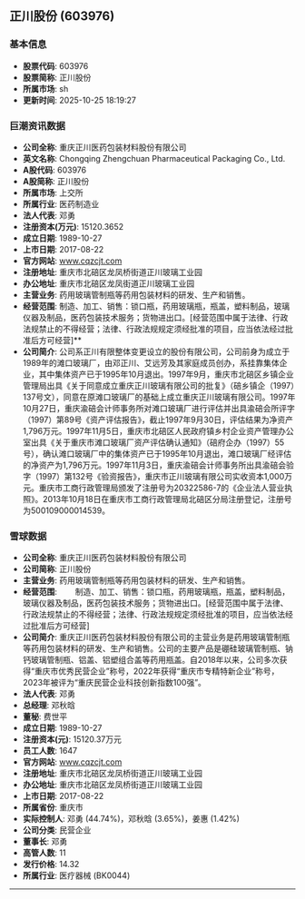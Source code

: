 ## 正川股份 (603976)

### 基本信息

- **股票代码**: 603976
- **股票简称**: 正川股份
- **所属市场**: sh
- **更新时间**: 2025-10-25 18:19:27

### 巨潮资讯数据

- **公司全称**: 重庆正川医药包装材料股份有限公司
- **英文名称**: Chongqing Zhengchuan Pharmaceutical Packaging Co., Ltd.
- **A股代码**: 603976
- **A股简称**: 正川股份
- **所属市场**: 上交所
- **所属行业**: 医药制造业
- **法人代表**: 邓勇
- **注册资本(万元)**: 15120.3652
- **成立日期**: 1989-10-27
- **上市日期**: 2017-08-22
- **官方网站**: www.cqzcjt.com
- **注册地址**: 重庆市北碚区龙凤桥街道正川玻璃工业园
- **办公地址**: 重庆市北碚区龙凤街道正川玻璃工业园
- **主营业务**: 药用玻璃管制瓶等药用包装材料的研发、生产和销售。
- **经营范围**: 制造、加工、销售：锁口瓶，药用玻璃瓶，瓶盖，塑料制品，玻璃仪器及制品，医药包装技术服务；货物进出口。[经营范围中属于法律、行政法规禁止的不得经营；法律、行政法规规定须经批准的项目，应当依法经过批准后方可经营]**
- **公司简介**: 公司系正川有限整体变更设立的股份有限公司，公司前身为成立于1989年的滩口玻璃厂，由邓正川、艾远芳及其家庭成员创办，系挂靠集体企业，其中集体资产已于1995年10月退出。1997年9月，重庆市北碚区乡镇企业管理局出具《关于同意成立重庆正川玻璃有限公司的批复》（碚乡镇企（1997）137号文），同意在原滩口玻璃厂的基础上成立重庆正川玻璃有限公司。1997年10月27日，重庆渝碚会计师事务所对滩口玻璃厂进行评估并出具渝碚会所评字（1997）第89号《资产评估报告》，截止1997年9月30日，评估结果为净资产1,796万元。1997年11月5日，重庆市北碚区人民政府镇乡村企业资产管理办公室出具《关于重庆市滩口玻璃厂资产评估确认通知》（碚府企办（1997）55号），确认滩口玻璃厂中的集体资产已于1995年10月退出，滩口玻璃厂经评估的净资产为1,796万元。1997年11月3日，重庆渝碚会计师事务所出具渝碚会验字（1997）第132号《验资报告》，重庆市正川玻璃有限公司实收资本1,000万元。重庆市工商行政管理局颁发了注册号为20322586-7的《企业法人营业执照》。2013年10月18日在重庆市工商行政管理局北碚区分局注册登记，注册号为500109000014539。

### 雪球数据

- **公司全称**: 重庆正川医药包装材料股份有限公司
- **公司简称**: 正川股份
- **主营业务**: 药用玻璃管制瓶等药用包装材料的研发、生产和销售。
- **经营范围**: 　　制造、加工、销售：锁口瓶，药用玻璃瓶，瓶盖，塑料制品，玻璃仪器及制品，医药包装技术服务；货物进出口。[经营范围中属于法律、行政法规禁止的不得经营；法律、行政法规规定须经批准的项目，应当依法经过批准后方可经营]
- **公司简介**: 重庆正川医药包装材料股份有限公司的主营业务是药用玻璃管制瓶等药用包装材料的研发、生产和销售。公司的主要产品是硼硅玻璃管制瓶、钠钙玻璃管制瓶、铝盖、铝塑组合盖等药用瓶盖。自2018年以来，公司多次获得“重庆市优秀民营企业”称号，2022年获得“重庆市专精特新企业”称号，2023年被评为“重庆民营企业科技创新指数100强”。
- **法人代表**: 邓勇
- **总经理**: 邓秋晗
- **董秘**: 费世平
- **成立日期**: 1989-10-27
- **注册资本(元)**: 15120.37万元
- **员工人数**: 1647
- **官方网站**: www.cqzcjt.com
- **注册地址**: 重庆市北碚区龙凤桥街道正川玻璃工业园
- **办公地址**: 重庆市北碚区龙凤桥街道正川玻璃工业园
- **上市日期**: 2017-08-22
- **所属省份**: 重庆市
- **实际控制人**: 邓勇 (44.74%)，邓秋晗 (3.65%)，姜惠 (1.42%)
- **公司分类**: 民营企业
- **董事长**: 邓勇
- **高管人数**: 11
- **发行价格**: 14.32
- **所属行业**: 医疗器械 (BK0044)

---